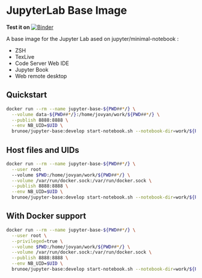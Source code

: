 # JupyterLab Base Image

**Test it on** [![Binder](https://mybinder.org/badge_logo.svg)](https://mybinder.org/v2/gh/ebpro/notebook-qs-base/develop)

A base image for the Jupyter Lab ased on jupyter/minimal-notebook :
  
* ZSH
* TexLive
* Code Server Web IDE
* Jupyter Book
* Web remote desktop

## Quickstart

```bash
docker run --rm --name jupyter-base-${PWD##*/} \
  --volume data-${PWD##*/}:/home/jovyan/work/${PWD##*/} \
  --publish 8888:8888 \
  --env NB_UID=$UID \
  brunoe/jupyter-base:develop start-notebook.sh --notebook-dir=work/${PWD##*/}
```

## Host files and UIDs

```bash
docker run --rm --name jupyter-base-${PWD##*/} \
  --user root
  --volume $PWD:/home/jovyan/work/${PWD##*/} \
  --volume /var/run/docker.sock:/var/run/docker.sock \
  --publish 8888:8888 \
  --env NB_UID=$UID \
  brunoe/jupyter-base:develop start-notebook.sh --notebook-dir=work/${PWD##*/}
```

## With Docker support

```bash
docker run --rm --name jupyter-base-${PWD##*/} \
  --user root \
  --privileged=true \
  --volume $PWD:/home/jovyan/work/${PWD##*/} \
  --volume /var/run/docker.sock:/var/run/docker.sock \
  --publish 8888:8888 \
  --env NB_UID=$UID \
  brunoe/jupyter-base:develop start-notebook.sh --notebook-dir=work/${PWD##*/}
```
